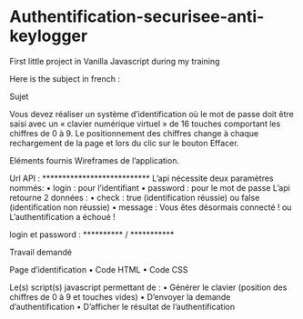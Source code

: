 # Authentification-securisee-anti-keylogger
First little project in Vanilla Javascript during my training

Here is the subject in french :

Sujet

Vous devez réaliser un système d’identification où le mot de passe doit être saisi avec un « clavier
numérique virtuel » de 16 touches comportant les chiffres de 0 à 9.
Le positionnement des chiffres change à chaque rechargement de la page et lors du clic sur le
bouton Effacer.

Eléments fournis
Wireframes de l’application.

Url API : ***************************
L’api nécessite deux paramètres nommés:
• login : pour l’identifiant
• password : pour le mot de passe
L’api retourne 2 données :
• check : true (identification réussie) ou false (identification non réussie)
• message : Vous êtes désormais connecté ! ou L’authentification a échoué !

login et password : ********** / ***********


Travail demandé

Page d’identification
• Code HTML
• Code CSS

Le(s) script(s) javascript permettant de :
• Générer le clavier (position des chiffres de 0 à 9 et touches vides)
• D’envoyer la demande d’authentification
• D’afficher le résultat de l’authentification
